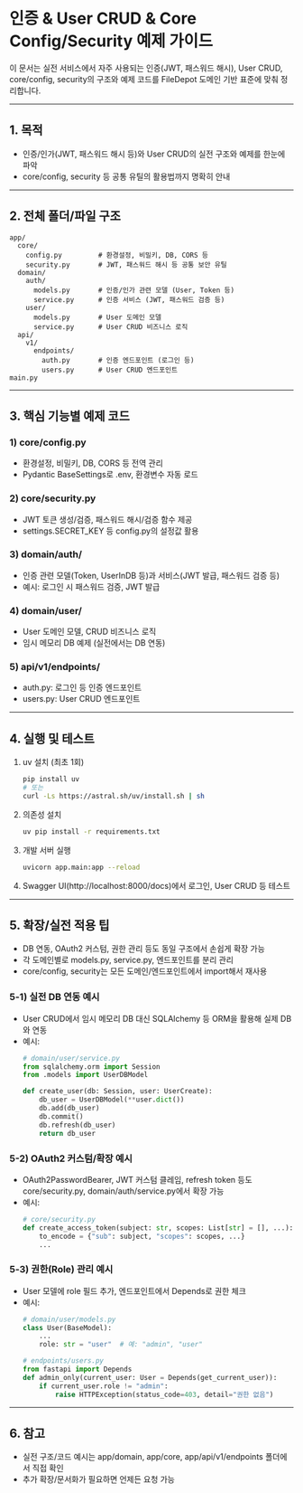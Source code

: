 # 인증 & User CRUD & Core Config/Security 예제 가이드

이 문서는 실전 서비스에서 자주 사용되는 인증(JWT, 패스워드 해시), User CRUD, core/config, security의 구조와 예제 코드를 FileDepot 도메인 기반 표준에 맞춰 정리합니다.

---

## 1. 목적
- 인증/인가(JWT, 패스워드 해시 등)와 User CRUD의 실전 구조와 예제를 한눈에 파악
- core/config, security 등 공통 유틸의 활용법까지 명확히 안내

---

## 2. 전체 폴더/파일 구조
```
app/
  core/
    config.py         # 환경설정, 비밀키, DB, CORS 등
    security.py       # JWT, 패스워드 해시 등 공통 보안 유틸
  domain/
    auth/
      models.py       # 인증/인가 관련 모델 (User, Token 등)
      service.py      # 인증 서비스 (JWT, 패스워드 검증 등)
    user/
      models.py       # User 도메인 모델
      service.py      # User CRUD 비즈니스 로직
  api/
    v1/
      endpoints/
        auth.py       # 인증 엔드포인트 (로그인 등)
        users.py      # User CRUD 엔드포인트
main.py
```

---

## 3. 핵심 기능별 예제 코드

### 1) core/config.py
- 환경설정, 비밀키, DB, CORS 등 전역 관리
- Pydantic BaseSettings로 .env, 환경변수 자동 로드

### 2) core/security.py
- JWT 토큰 생성/검증, 패스워드 해시/검증 함수 제공
- settings.SECRET_KEY 등 config.py의 설정값 활용

### 3) domain/auth/
- 인증 관련 모델(Token, UserInDB 등)과 서비스(JWT 발급, 패스워드 검증 등)
- 예시: 로그인 시 패스워드 검증, JWT 발급

### 4) domain/user/
- User 도메인 모델, CRUD 비즈니스 로직
- 임시 메모리 DB 예제 (실전에서는 DB 연동)

### 5) api/v1/endpoints/
- auth.py: 로그인 등 인증 엔드포인트
- users.py: User CRUD 엔드포인트

---

## 4. 실행 및 테스트
1. uv 설치 (최초 1회)
   ```bash
   pip install uv
   # 또는
   curl -Ls https://astral.sh/uv/install.sh | sh
   ```
2. 의존성 설치
   ```bash
   uv pip install -r requirements.txt
   ```
3. 개발 서버 실행
   ```bash
   uvicorn app.main:app --reload
   ```
4. Swagger UI(http://localhost:8000/docs)에서 로그인, User CRUD 등 테스트

---

## 5. 확장/실전 적용 팁
- DB 연동, OAuth2 커스텀, 권한 관리 등도 동일 구조에서 손쉽게 확장 가능
- 각 도메인별로 models.py, service.py, 엔드포인트를 분리 관리
- core/config, security는 모든 도메인/엔드포인트에서 import해서 재사용

### 5-1) 실전 DB 연동 예시
- User CRUD에서 임시 메모리 DB 대신 SQLAlchemy 등 ORM을 활용해 실제 DB와 연동
- 예시:
  ```python
  # domain/user/service.py
  from sqlalchemy.orm import Session
  from .models import UserDBModel

  def create_user(db: Session, user: UserCreate):
      db_user = UserDBModel(**user.dict())
      db.add(db_user)
      db.commit()
      db.refresh(db_user)
      return db_user
  ```

### 5-2) OAuth2 커스텀/확장 예시
- OAuth2PasswordBearer, JWT 커스텀 클레임, refresh token 등도 core/security.py, domain/auth/service.py에서 확장 가능
- 예시:
  ```python
  # core/security.py
  def create_access_token(subject: str, scopes: List[str] = [], ...):
      to_encode = {"sub": subject, "scopes": scopes, ...}
      ...
  ```

### 5-3) 권한(Role) 관리 예시
- User 모델에 role 필드 추가, 엔드포인트에서 Depends로 권한 체크
- 예시:
  ```python
  # domain/user/models.py
  class User(BaseModel):
      ...
      role: str = "user"  # 예: "admin", "user"

  # endpoints/users.py
  from fastapi import Depends
  def admin_only(current_user: User = Depends(get_current_user)):
      if current_user.role != "admin":
          raise HTTPException(status_code=403, detail="권한 없음")
  ```

---

## 6. 참고
- 실전 구조/코드 예시는 app/domain, app/core, app/api/v1/endpoints 폴더에서 직접 확인
- 추가 확장/문서화가 필요하면 언제든 요청 가능

